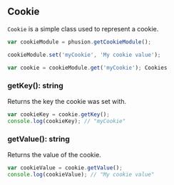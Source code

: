 
  
## Cookie    

`Cookie` is a simple class used to represent a cookie.

```javascript
var cookieModule = phusion.getCookieModule();

cookieModule.set('myCookie', 'My cookie value');

var cookie = cookieModule.get('myCookie'); Cookies
```

### getKey(): string
Returns the key the cookie was set with.  

```javascript
var cookieKey = cookie.getKey();
console.log(cookieKey); // "myCookie"
```  
### getValue(): string

Returns the value of the cookie.

```javascript
var cookieValue = cookie.getValue();
console.log(cookieValue); // "My cookie value"
```  
  